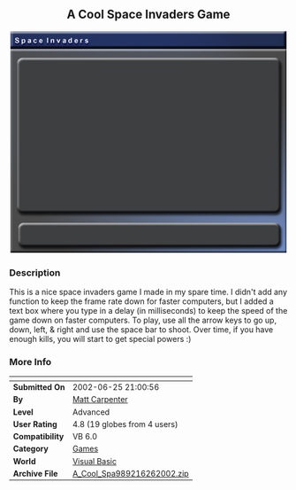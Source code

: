 ﻿<div align="center">

## A Cool Space Invaders Game

<img src="Window_Skin.jpg">
</div>

### Description

This is a nice space invaders game I made in my spare time. I didn't add any function to keep the frame rate down for faster computers, but I added a text box where you type in a delay (in milliseconds) to keep the speed of the game down on faster computers. To play, use all the arrow keys to go up, down, left, & right and use the space bar to shoot. Over time, if you have enough kills, you will start to get special powers :)
 
### More Info
 


<span>             |<span>
---                |---
**Submitted On**   |2002-06-25 21:00:56
**By**             |[Matt Carpenter](https://github.com/Planet-Source-Code/PSCIndex/blob/master/ByAuthor/matt-carpenter.md)
**Level**          |Advanced
**User Rating**    |4.8 (19 globes from 4 users)
**Compatibility**  |VB 6\.0
**Category**       |[Games](https://github.com/Planet-Source-Code/PSCIndex/blob/master/ByCategory/games__1-38.md)
**World**          |[Visual Basic](https://github.com/Planet-Source-Code/PSCIndex/blob/master/ByWorld/visual-basic.md)
**Archive File**   |[A\_Cool\_Spa989216262002\.zip](https://github.com/Planet-Source-Code/matt-carpenter-a-cool-space-invaders-game__1-36283/archive/master.zip)








